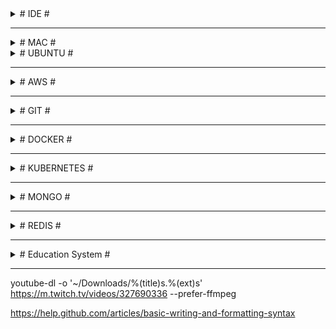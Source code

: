 

<details><summary># IDE #</summary>
  
## Extensions ##

### VS Code ###
- Out of box
- Mac: ~/.vscode/extensions
  - Cmd + Shft + P -> Shell: install 'code' in Path
- Ubuntu: Home/.vscode/extensions
- USER SETTINGS: 
```
{
   "typescript.tsdk": "${npm list -g | head -n1}/node_modules/typescript/lib",
   "editor.detectIndentation": false,
   "editor.insertSpaces": true,
   "editor.tabSize": 3,
   "editor.fontFamily": "'Dank Mono', 'Source Code Pro', 'Roboto Mono', 'Andale Mono', 'Lucida Console', Menlo, Consolas, DejaVu Sans Mono, monospace",
   "editor.fontSize": 15,
   "editor.fontLigatures": true,
   "editor.fontWeight": "700",
   "terminal.integrated.fontSize": 12,
   "terminal.integrated.fontFamily": "Monaco",
   "window.zoomLevel": -0.5,
   "workbench.colorTheme": "Cobalt2",
   "workbench.iconTheme": "material-icon-theme",
   "workbench.startupEditor": "newUntitledFile",
   "javascript.validate.enable": false, // if not using TS
   "explorer.confirmDelete": false,
   "explorer.confirmDragAndDrop": false,
   "git.autofetch": true,
   "gitlens.advanced.messages": {
      "suppressShowKeyBindingsNotice": true
   }, // or install npm i flow-bin -g
   "files.watcherExclude": {
      "**/tmp/**": true,
      "**/node_modules/**": true,
      "**/bower_components/**": true
   }
}
```
- Extensions: Activitus Bar, Atom One Dark Theme, Atom One Light Theme, Auto Import, Bracket Pair Colorizer, Cobalt2 Theme Official, Darcula Theme, Docker, Dracula Official, EditorConfig for VS Code, Git History, GitLens - Git supercharged, Material Icon Theme, One Dark (Sublime Babel), One Dark Pro, One Monokai Theme, Prettier - Code formatter, Quokka.js, Rightclick Git, Simple icon theme, Sublime Material Theme, TODO Highlight   

### Sublime ###
- Git  
TypeScript  
Babel ES6/ES7  
JsFormat  
BracketHighlighter  
SideBarEnhancements  
Color Highlighter  
A File Icon  
Seti_UI, Materialize, Tomorrow Color Schemes, Predawn, Monokai - Spacegray  

### Atom ###
- Atom-Typescript: https://github.com/TypeStrong/atom-typescript  
Atom-React: https://github.com/orktes/atom-react (clone into .atom\packages folder)  
Install: file-icons, atom-json-color, atom-bracket-highlight,  
Use: UITheme='One Dark', SyntaxTheme='One Light'  
Stylesheet:
```css
.tree-view {
  font-size: 10px;
}
atom-text-editor {
  background-color: #f7f3ea;
  font-family: Monaco;
  font-size: 13px;
}
.bracket-matcher {
  position: absolute;
  top: -1px;
  border-bottom: 1px solid lime;
  border: 1px solid rgba(0, 255, 0, 0.7);
  /* background-color: rgba(150, 255, 150, 0.3); */
}
```
</details>
  
- - - -

<details><summary># MAC #</summary>
  
## ~/.bash_profile ##
```sh
export CLICOLOR=1
export LSCOLORS=ExFxBxDxCxegedabagacad
export PATH=~/...../mongodb/bin:$PATH

# tput setb [1-7] – Set a background color
# tput setaf [1-7] – Set a foreground color using ANSI escape
# tput setf [1-7] – Set a foreground color
#
# tput bold – Set bold mode
# tput dim – turn on half-bright mode
# tput smul – begin underline mode
# tput rmul – exit underline mode
# tput rev – Turn on reverse mode
# tput smso – Enter standout mode (bold on rxvt)
# tput rmso – Exit standout mode
# tput sgr0 – Turn off all attributes
#
# 0 – Black  | 4 – Blue
# 1 – Red    | 5 – Magenta
# 2 – Green  | 6 – Cyan
# 3 – Yellow | 7 – White
#
# $ export PS1='\[$(tput bold)$(tput setb 4)$(tput setaf 7)\] \u@\h:\w $ \[$(tput sgr0)\]'
# export PS1='\[\033[01;32m\] \w \[\033[00m\]λ '

function getCurrentFolderName() {
   '# echo $PWD
   echo /${PWD##*/}
}
export PS1='\[$(tput setab 3)$(tput setaf 4)\] $(getCurrentFolderName) » \[$(tput sgr0)\] '

alias l='ls -CF'
alias la='ls -a'
alias ll='ls -all'
alias ld='ls -l'
alias cls='clear && printf "\e[3J"'
alias pss='ps aux | grep'
alias mongod='mongod --dbpath ~/Documents/mongodb/data/db'
alias d='docker'
alias k='kubectl'

alias cd..='cd ../'
alias ..='cd ../'
alias ...='cd ../../'
alias path='echo -e ${PATH//:/\\n}'
eval $(/usr/libexec/path_helper -s)
```

## shortcuts ##
AC2V2zZQ  
F11	=> Show desktop  
Cmd + Shift + . => show hidden files  
Cmd + Q         => close the application without trace  
Cmd + \`        => tab between windows of same application  
cp -a <_source>/. <_dest> => copy the content of the <_source> into <_dest> recursively(a) including hidden files/folders(.)  
ln -s <_source> <_dest>	=> creates a link of <_source> in the <_dest> folder  
chown <_user> <_file> => changes the owner of <_file> to <_user>  
defaults write -g com.apple.mouse.scaling -float 10  

```sh
# MongoDB  
$ ./mongod --dbpath ../data/db
$ mongo (another cmd)
$ show dbs
$ use <db>
$ db
$ show collections
$ db.<collection>.drop()
$ db.<collection>.insert({…})
$ db.<collection>.find()

# NPM
$ sudo chown -R $(whoami) <path> | $(npm config get prefix)
```

// HomeBrew  
/usr/bin/ruby -e "$(curl -fsSL https://raw.githubusercontent.com/Homebrew/install/master/install)"  

</details>  
  
<details><summary># UBUNTU #</summary>

# UBUNTU #

## ~/.bashrc ##
```sh
# alias l='ls -CF'
# alias la='ls -a'
# alias ll='ls -all'
alias ld='ls -l'
alias cls='clear && reset'
PS1='\[\033[01;32m\]${PWD} \[\033[00m\]\$ '
```
## Programs ##
Gnome Tweaks, Gnome Global Application Menu, Docky (No need for Unity or Dash-to-dock),  
GIMP, VLC, K3b,  
Terminator,  
GParted, KDE Partition Manager, UNetbootin,  
https://atom.io, 

## Scripts ##
- sudo apt-get update  
- NodeJs: sudo apt-get install nodejs (may noy install the latest version)  
  curl -sL https://deb.nodesource.com/setup_8.x | sudo -E bash -  
  sudo apt-get install -y nodejs  
  sudo apt-get install nodejs-legacy  
- NPM: sudo apt-get install npm  
- GIT: sudo apt-get install git  
- Chrome: sudo apt-get install google-chrome-stable
- D (ntfs):  
sudo mkdir -p /media/c  
sudo fdisk -l (ex: sda3 is our D drive)  
sudo mount -t ntfs -o nls=utf8,umask=0222 /dev/sda3 /media/c  
- if there is a problem w/ icons:  
/usr/share/pixmaps/ or /usr/share/applications/ and open related files.  
- Printer: download drivers from http://support.brother.com/g/b/producttop.aspx?c=eu_ot&lang=en&prod=dcp9055cdn_eu_as  
ipp://192.168.1.9/ipp for the URI of the wifi printer (http://localhost:631/printers for administrations)  

## Terminator ##
- Profiles -> default -> Colours -> Built-in Schemes: Gruvbox dark  
- First open terminator and set the window size according to your need and comfort.  
Right click and go to preference and then to layout.  
Click on the terminal name under window and then save the layout.  
Thats it, It will open the terminator in the same size, as you have set up, next time you open it.  
- ~home/.config/terminator/config:  
[global_config]
  suppress_multiple_term_dialog = True
  title_font = Sans 8
[keybindings]
[layouts]
  [[default]]
    [[[child0]]]
      fullscreen = False
      last_active_term = 99a44a5b-9cc5-4c49-bdc8-6cac012dcfb8
      last_active_window = True
      maximised = False
      order = 0
      parent = ""
      position = 0:0
      size = 1912, 425
      title = /bin/bash
      type = Window
    [[[terminal1]]]
      order = 0
      parent = child0
      profile = default
      type = Terminal
      uuid = 99a44a5b-9cc5-4c49-bdc8-6cac012dcfb8
[plugins]
[profiles]
  [[default]]
    background_color = "#282828"
    background_darkness = 0.95
    background_type = transparent
    copy_on_selection = True
    cursor_color = "#aaaaaa"
    cursor_shape = ibeam
    font = Monospace 9
    foreground_color = "#ffffff"
    show_titlebar = False
    use_system_font = False

## Konsole ##
~/.config/konsolerc  
[Desktop Entry]
DefaultProfile=Default.profile
[Favorite Profiles]
Favorites=
[MainWindow]
Height 1080=480
Width 1920=1298
[TabBar]
ShowQuickButtons=true
TabBarVisibility=ShowTabBarWhenNeeded

~/.local/share/konsole/Default.profile  
[Appearance]
ColorScheme=Breeze
[General]
Name=Default
Parent=FALLBACK/


## Sublime Text 3 ##
- sudo add-apt-repository ppa:webupd8team/sublime-text-3
- sudo apt-get update
- sudo apt-get install sublime-text-installer  

## Docky ##
Open gconf-editor. Navigate to */apps/docky-2/Docky/Items/DockyItem/*. Change *Hue* to 1 DockyItemCommand to *gksu nautilus /usr/share/applications*. Click on your Docky Anchor. Type in your password. Navigate to the program icon you would like to change.  


## Plasma ##

edit */usr/share/plasma/layout-templates/org.kde.plasma.desktop.defaultPanel/contents/layout.js*:  
var panel = new Panel
var panelScreen = panel.screen
var freeEdges = {"bottom": true, "top": true, "left": true, "right": true}

for (i = 0; i < panelIds.length; ++i) {
    var tmpPanel = panelById(panelIds[i])
    if (tmpPanel.screen == panelScreen) {
        // Ignore the new panel
        if (tmpPanel.id != panel.id) {
            freeEdges[tmpPanel.location] = false;
        }
    }
}

if (freeEdges["bottom"] == true) {
    panel.location = "bottom";
} else if (freeEdges["top"] == true) {
    panel.location = "top";
} else if (freeEdges["left"] == true) {
    panel.location = "left";
} else if (freeEdges["right"] == true) {
    panel.location = "right";
} else {
    // There is no free edge, so leave the default value
    panel.location = "top";
}

panel.height = gridUnit * 2

var kickoff = panel.addWidget("org.kde.plasma.kickoff")
kickoff.currentConfigGroup = ["Shortcuts"]
kickoff.writeConfig("global", "Alt+F1")

//panel.addWidget("org.kde.plasma.showActivityManager")
panel.addWidget("org.kde.plasma.pager")
panel.addWidget("org.kde.plasma.taskmanager")

/* Next up is determining whether to add the Input Method Panel
 * widget to the panel or not. This is done based on whether
 * the system locale's language id is a member of the following
 * white list of languages which are known to pull in one of
 * our supported IME backends when chosen during installation
 * of common distributions. */

var langIds = ["as",    // Assamese
               "bn",    // Bengali
               "bo",    // Tibetan
               "brx",   // Bodo
               "doi",   // Dogri
               "gu",    // Gujarati
               "hi",    // Hindi
               "ja",    // Japanese
               "kn",    // Kannada
               "ko",    // Korean
               "kok",   // Konkani
               "ks",    // Kashmiri
               "lep",   // Lepcha
               "mai",   // Maithili
               "ml",    // Malayalam
               "mni",   // Manipuri
               "mr",    // Marathi
               "ne",    // Nepali
               "or",    // Odia
               "pa",    // Punjabi
               "sa",    // Sanskrit
               "sat",   // Santali
               "sd",    // Sindhi
               "si",    // Sinhala
               "ta",    // Tamil
               "te",    // Telugu
               "th",    // Thai
               "ur",    // Urdu
               "vi",    // Vietnamese
               "zh_CN", // Simplified Chinese
               "zh_TW"] // Traditional Chinese

if (langIds.indexOf(languageId) != -1) {
    panel.addWidget("org.kde.plasma.kimpanel");
}

panel.addWidget("org.kde.plasma.systemtray")
panel.addWidget("org.kde.plasma.digitalclock")

</details>
  
- - - -

<details><summary># AWS #</summary>

```sh
# Installations
sudo apt-get update
sudo apt-get git
curl -sL https://deb.nodesource.com/setup_8.x | sudo -E bash -
sudo apt-get install -y nodejs
sudo apt-get install -y nodejs-legacy
sudo apt-get install build-essential
sudo apt-get npm

# Deployment
$ ssh -i \~/.ssh/lh-accountancy-dev.pem ubuntu@ec2-35-177-20-202.eu-west-2.compute.amazonaws.com
$ tar -cvzf lh-accountancy.tar.gz lh-accountancy
$ scp -i \~/.ssh/lh-accountancy-dev.pem lh-accountancy.tar.gz ubuntu@ec2-35-177-20-202.eu-west-2.compute.amazonaws.com:\~

$ sudo tar -xzvf lh-accountancy.tar.gz
$ npm run build-dev (export NODE_ENV=dev)
$ npm run publish-dev > ../lh-accountancy.log 2>&1 &
$ nohup node ./lh-accountancy/dist/src/index.js > lh-accountancy.log 2>&1 &
```
</details>

- - - -

<details><summary># GIT #</summary>

```sh
# Branch
$ git br -a                    # Lists both remote-tracking branches and local branches
$ git br -d branchName         # Deletes a branch
$ git br -D branchName         # --delete --force
$ git br -f branchName         # Resets <branchname> to <startpoint>
$ git ps -d origin branchName  # Deletes a remote branch

# Fetch
$ git fetch --all    # Fetch all remotes
$ git fetch --prune  # After fetching, remove any remote tracking branches which no longer exist on the remote

# Clone
$ git clone -b develop repository-url.git

# Unstage changes
$ git reset HEAD . | fileName1 fileName2

# restore a previous commit's state:
$ git reset --hard a0e4812dbc
$ git ps origin develop --force
```
```sh
$ git remote get-url origin
$ git remote set-url origin https://github.com/USERNAME/REPOSITORY.git

$ git config credential.helper store
$ git config --global credential.helper cache
$ git push http://example.com/repo.git  
  # Username: <type your username>  
  # Password: <type your password>  
```
</details>
  
- - - -
  
<details><summary># DOCKER #</summary>

```sh
# Image
$ docker images        # Lists running images
$ docker image ls -a   # Lists all images, including stopped ones
$ docker image rm imageId1 imageId2   # Deletes selected images (-f will force)
$ docker rmi imageId1 imageId2        # Deletes selected images (-f will force)
  
# Container
$ docker container ls       # Lists running containers (same as $ docker ps)
$ docker container ls -a    # Lists all containers (same as $ docker ps -a)
$ docker container rm containerId1 containerId2       # Deletes containers
$ docker container start containerId1 containerId2    # Starts containers
$ docker container stop containerId1 containerId2     # Stops containers
  
# Must be run first because images are attached to containers
$ docker rm -f  # Deletes every Docker container,
$ docker ps -q | -a    # Kills all running containers (-a: stoped ones as well)
  
# Build $ Run
$ docker build .            # Builds the docker file and creates an image w/ Repository and Tag as <none>
$ docker build -t tagName . # Builds the docker file and creates an image w/ tag name
  
# 9000: exposed port in the dockerfile
# 4000: port on the localhost host machine
# imageName should be the last parameter
# 172.17.0.1 is for the localhost host machine (Docker bridge gets 172.17.0.0)
$ docker run -d --name containerName -p 4000:9000 imageName            # Creates and runs a new container from the image
$ docker run -d -e "PORT=4001" -e "API_URL=172.17.0.1:4000" imageName  # Creates and runs a new container from the image w/ environment variable
$ docker stop containerId
```
Let's run 2 containers under bridge network. The inspect would be like the following:
- 172.17.0.0: docker bridge  
- 172.17.0.1: host  
- 172.17.0.2: container1
- 172.17.0.3: container2
  
```sh
# Network is 'bridge' (the default one)
$ docker run -d --name graphql-api-server -p 4002:9000 -e "PORT=9000" graphql-api-server  
$ docker run -d --name graphql-server -p 4000:9000 -e "PORT=9000" -e "API_URL=http://172.17.0.2:9000" graphql-server  

# Network is 'myNetwork'. So we can use container name  
$ docker run -d --name graphql-api-server --network myNetwork -p 4002:9000 -e "PORT=9000" graphql-api-server  
$ docker run -d --name graphql-server --network myNetwork -p 4000:9000 -e "PORT=9000" -e "API_URL=http://graphql-api-server:9000" graphql-server  

$ docker build -t ylz-identity-manager .  
$ docker run -d --name ylz-identity-manager --network ylz -p 10000:9000 -e "mongoUrl=mongodb://host.docker.internal:2017/IdentityManager" -e "apiPrefix=/api" -e "corsOrigin=[\"http://localhost\"]" -e "nodeEnv=dev" -e "port=9000" -e "secret=qwerty12345asdfg67890" -e "swaggerUrl=/_docs" -e "swaggerDefinition={\"basePath\":\"/api\",\"info\": {\"description\": \"Identity Manager API with Swagger\",\"title\": \"Identity Manager API documentation\",\"version\": \"\"}}" ylz-identity-manager
```

```sh
$ docker system prune            # Removes images, containers, volumes, and networks (not associated with a container)
$ docker exec -it containerId sh # interactive terminal
$ docker network ls
$ docker network inspect bridge
  
# Delete every Docker image
$ docker rmi -f
$ docker images -q
```

</details>
  
- - - -
  
<details><summary># KUBERNETES #</summary>

```sh
$ kubectl get nodes
$ kubectl cluster-info
$ kubectl get ns
$ kubectl get pods -n namaspaceName
$ kubectl logs -n namaspaceName --tail=1000 -f podName
$ kubectl exec -it -n namaspaceName podName sh
$ kubectl get pods -n namaspaceName | grep -i 7DD863D35E
$ kubectl get deploy -n namaspaceName

$ kubectl describe -n namaspaceName pod podName
$ kubectl delete -n namaspaceName pod podName
$ kubectl scale deployment -n namaspaceName --replicas=0 serviceName
$ kubectl get logs -n namaspaceName podName
  
# ssh #
$ cd ~/.ssh
$ ssh-keygen -t rsa: Creates id_rsa and id_rsa.pub
$ Enter passphrase (empty for no passphrase):
$ Enter same passphrase again:
$ cat id_rsa.pub
  - ssh-rsa AAAAB3NzaC1yc...

$ ssh _yaliz_@yaliz-identity-manager.serra.pw
```
</details>
  
- - - -
  
<details><summary># MONGO #</summary>

```js
// FIND
db.Clients.find({ industry: 'Automotive' });  
db.Clients.find({ $where: function() { return this.industry ==  'Automotive' } })  
  
// SELECT & JOIN
db.Projects.find({ clientId: {  
   $in: db.Clients.find({ countryId: 'AU' }).map(x => x._id)  
}}, { _id: 1, name: 1, budget: 1 })  

const clients = db.Clients
   .find({ countryId: 'IE' })
   .map( x => x._id )
db.Projects
   .find({ clientId: {$in: clients} }, { _id: 0, name:1 })
   .sort({ name: 1 })

// INSERT
const clients = [...];
clients.forEach( client => {
    client._id = ObjectId().str;
    db.Clients.insert( client );
});

db.ClientsXX.find({}).forEach(x => {
    const xNew = Object.assign({}, x, {_id: x._id.valueOf(), leads: [], planners: []});
    db.getCollection('Clients').insert( xNew );
});  

// UPDATE (the first match)
db.Formats.update({ countryId: 'GB' },
   {
      $set: {
         parentId: null
      }
   }
)
db.Formats.updateMany({ countryId: 'GB' },
   {
      $set: {
         parentId: null
      }
   }
)

db.Formats.updateMany({},
   {
      $unset: { parentId:1 }
   }, false, true
);
```
</details>
  
- - - -
  
<details><summary># REDIS #</summary>

```ssh
$ wget http://download.redis.io/redis-stable.tar.gz
$ tar xvzf redis-stable.tar.gz
$ cd redis-stable
$ make

$ sudo apt-get install make
$ make distclean
$ make

$ nohup src/redis-server ./redis.conf &
$ src/redis-cli


> config set stop-writes-on-bgsave-error no
> CONFIG GET databases
> INFO keyspace
> select dbNumber
> KEYS *
> TYPE "q:job:3"
> get keyName
> hkeys q:job:3
```
</details>
  
- - - -

<details><summary># Education System #</summary>
  
  
How does National Curriculum work?
The National Curriculum is constructed in five Key Stages (**KS**):

KS1 - Foundation year and Years [1, 2] - for pupils aged between 5 and 7 years old.  
KS2 - Years [3, 4, 5, 6] - for pupils aged between 8 and 11 years old.  
KS3 - Years [7, 8, 9] - for pupils aged between 12 and 14 years old.  
KS4 - Years [10, 11] - for pupils aged between 15 and 16 years old.  
KS5 - Years [12, 13] - for pupils aged between 17 and 18 years old.  
  
In state schools each year that a pupil studies is given a number.  
*Primary education* starts in Year 1.  
*Seconday education* starts at the age of 11 (Year 7) for most pupils, but in some HMC schools pupils join the school at 13+ (Year 9).  
  
At the age of 16 (the end of KS4 and Year 11), all pupils take a series of exams called the General Certificate of Secondary Education (**GCSE**), usually in about eight to ten subjects, which must include English and Mathematics.  
  
KS5 is for pupils aged 16-18 (sometimes 19) and most schools take Advanced Level (**A-Levels**) exams after a two-year course.
  
</details>
  
- - - -
  
youtube-dl  -o '~/Downloads/%(title)s.%(ext)s' https://m.twitch.tv/videos/327690336 --prefer-ffmpeg
  
https://help.github.com/articles/basic-writing-and-formatting-syntax  
